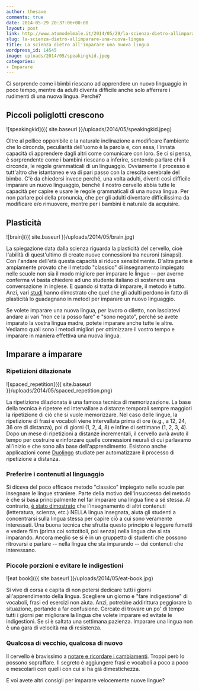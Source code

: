 ```yaml
---
author: thesave
comments: true
date: 2014-05-29 20:37:06+00:00
layout: post
link: http://www.atomodelmale.it/2014/05/29/la-scienza-dietro-allimparare-una-nuova-lingua/
slug: la-scienza-dietro-allimparare-una-nuova-lingua
title: La scienza dietro all'imparare una nuova lingua
wordpress_id: 14545
image: uploads/2014/05/speakingkid.jpeg
categories:
- Imparare
---
```


Ci sorprende come i bimbi riescano ad apprendere un nuovo linguaggio in poco tempo, mentre da adulti diventa difficile anche solo afferrare i rudimenti di una nuova lingua. Perché?

## Piccoli poliglotti crescono

![speakingkid]({{ site.baseurl }}/uploads/2014/05/speakingkid.jpeg)

Oltre al pollice opponibile e la naturale inclinazione a modificare l'ambiente che lo circonda, peculiarità dell'uomo è la parola e, con essa, l'innata capacità di apprendere dagli altri come comunicare con loro.
Se ci si pensa, è sorprendente come i bambini riescano a inferire, sentendo parlare chi li circonda, le regole grammaticali di un linguaggio. Ovviamente il processo è tutt'altro che istantaneo e va di pari passo con la crescita cerebrale del bimbo.
C'è da chiedersi invece perché, una volta adulti, diventi così difficile imparare un nuovo linguaggio, benché il nostro cervello abbia tutte le capacità per capire e usare le regole grammaticali di una nuova lingua. Per non parlare poi della pronuncia, che per gli adulti diventare difficilissima da modificare e/o rimuovere, mentre per i bambini è naturale da acquisire.

## Plasticità

![brain]({{ site.baseurl }}/uploads/2014/05/brain.jpg)

La spiegazione data dalla scienza riguarda la plasticità del cervello, cioè l'abilità di quest'ultimo di create nuove connessioni tra neuroni (sinapsi). Con l'andare dell'età questa capacità si riduce sensibilmente.
D'altra parte è ampiamente provato che il metodo "classico" di insegnamento impiegato nelle scuole non sia il modo migliore per imparare le lingue -- per averne conferma vi basta chiedere ad uno studente italiano di sostenere una conversazione in inglese.
E quando si tratta di imparare, il metodo è tutto. Anzi, vari [studi](http://www.jstor.org/discover/10.2307/3586451?uid=3737536&uid=2&uid=4&sid=21103703353521) hanno dimostrato che quel che gli adulti perdono in fatto di plasticità lo guadagnano in metodi per imparare un nuovo linguaggio.

Se volete imparare una nuova lingua, per lavoro o diletto, non lasciatevi andare ai vari "non ce la posso fare" e "sono negato", perché se avete imparato la vostra lingua madre, potete imparare anche tutte le altre. Vediamo quali sono i metodi migliori per ottimizzare il vostro tempo e imparare in maniera effettiva una nuova lingua.

## Imparare a imparare

### Ripetizioni dilazionate

![spaced_repetition]({{ site.baseurl }}/uploads/2014/05/spaced_repetition.png)

La ripetizione dilazionata è una famosa tecnica di memorizzazione. La base della tecnica è ripetere ed intervallare a distanze temporali sempre maggiori la ripetizione di ciò che si vuole memorizzare. Nel caso delle lingue, la ripetizione di frasi e vocaboli viene intervallata prima di ore (e.g., a 12, 24, 36 ore di distanza), poi di giorni (1, 2, 4, 8) e infine di settimane (1, 2, 3, 4). Dopo un mese di ripetizioni a distanze incrementali, il cervello avrà avuto il tempo per costruire e rinforzare quelle connessioni neurali di cui parlavamo all'inizio e che sono alla base dell'apprendimento. Esistono anche applicazioni come [Duolingo](https://www.duolingo.com/it) studiate per automatizzare il processo di ripetizione a distanza.

### Preferire i contenuti al linguaggio

Si diceva del poco efficace metodo "classico" impiegato nelle scuole per insegnare le lingue straniere. Parte della motivo dell'insuccesso del metodo è che si basa principalmente nel far imparare una lingua fine a sé stessa. Al contrario, [è stato dimostrato](http://journals.cambridge.org/action/displayAbstract?fromPage=online&aid=2555804) che l'insegnamento di altri contenuti (letteratura, scienza, etc.) NELLA lingua insegnata, aiuta gli studenti a concentrarsi sulla lingua stessa per capire ciò a cui sono veramente interessati.
Una buona tecnica che sfrutta questo principio è leggere fumetti e vedere film (prima coi sottotitoli, poi senza) nella lingua che si sta imparando. Ancora meglio se si è in un gruppetto di studenti che possono ritrovarsi e parlare -- nella lingua che sta imparando -- dei contenuti che interessano.

### Piccole porzioni e evitare le indigestioni

![eat book]({{ site.baseurl }}/uploads/2014/05/eat-book.jpg)

Si vive di corsa e capita di non potersi dedicare tutti i giorni all'apprendimento della lingua. Scegliere un giorno e "fare indigestione" di vocaboli, frasi ed esercizi non aiuta. Anzi, potrebbe addirittura peggiorare la situazione, portando a far confusione. Cercate di trovare un po' di tempo tutti i giorni per migliorare la lingua che volete imparare ed evitate le indigestioni. Se si è saltata una settimana pazienza. Imparare una lingua non è una gara di velocità ma di resistenza.

### Qualcosa di vecchio, qualcosa di nuovo

Il cervello è bravissimo a [notare e ricordare i cambiamenti](http://www.ucl.ac.uk/news/news-articles/news-releases-archive/newlearning). Troppi però lo possono sopraffare. Il segreto è aggiungere frasi e vocaboli a poco a poco e mescolarli con quelli con cui si ha già dimestichezza.

E voi avete altri consigli per imparare velocemente nuove lingue?

